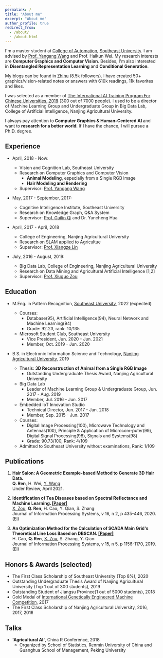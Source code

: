 ```yaml
---
permalink: /
title: "About me"
excerpt: "About me"
author_profile: true
redirect_from: 
  - /about/
  - /about.html
---
```

I'm a master student at [College of Automation](https://automation.seu.edu.cn/), [Southeast University](https://www.seu.edu.cn). I am advised by [Prof. Yangang Wang](https://yangangwang.com) and Prof. Haikun Wei. My research interests are **Computer Graphics and Computer Vision**. Besides, I'm also interested in **Disentangled Representation Learning** and **Conditional Generation**. 

My blogs can be found in [Zhihu](https://www.zhihu.com/people/AlbertRen) (8.5k followers). I have created 50+ graphics/vision-related notes or answers with 610k readings, 11k favorites and likes.
    
I was selected as a member of [The International AI Training  Program For Chinese Universities, 2018](http://pkunews.pku.edu.cn/xwzh/2018-04/04/content_301782.htm) (300 out of 7000 people). I used to be a director of Machine Learning Group and Undergraduate Group in Big Data Lab, College of Artificial Intelligence, Nanjing Agricultural University.    

I always pay attention to **Computer Graphics & Human-Centered AI** and want to **research for a better world**. If I have the chance, I will pursue a Ph.D. degree.

Experience
------
* April, 2018 - Now:
  * Vision and Cognition Lab, Southeast University
  * Research on Computer Graphics and Computer Vision
    * **Animal Modeling**, especially from a Single RGB Image
    * **Hair Modeling and Rendering**
  * Supervisor: [Prof. Yangang Wang](https://yangangwang.com)

* May, 2017 - September, 2017:
  * Cognitive Intelligence Institute, Southeast University
  * Research on Knowledge Graph, Q&A System
  * Supervisor: [Prof. Guilin Qi](https://cse.seu.edu.cn/2019/0103/c23024a257135/page.htm) and Dr. Yuncheng Hua

* April, 2017 - April, 2018
  * College of Engineering, Nanjing Agricultural University
  * Research on SLAM applied to Agricultue
  * Supervisor: [Prof. Xiangze Lin](http://www.pk.njau.edu.cn/info/1182/3234.htm)

* July, 2016 - August, 2019:
  * Big Data Lab, College of Engineering, Nanjing Agricultural University
  * Research on Data Mining and Agricultural Artificial Intelligence [1,2]
  * Supervisor: [Prof. Xiuguo Zou](http://www.pk.njau.edu.cn/info/1183/2274.htm)

Education
------
* M.Eng. in Pattern Recognition, [Southeast University](https://www.seu.edu.cn), 2022 (expected) 
  * Courses:
  	* Database(95), Artificial Intelligence(94), Neural Network and Machine Learning(94)
    * Grade: 92.23, rank: 10/135
  * Microsoft Student Club, Southeast University
    * Vice President, Jun. 2020 - Jun. 2021 
    * Member, Oct. 2019 - Jun. 2020

* B.S. in Electronic Information Science and Technology, [Nanjing Agricultural University](http://www.njau.edu.cn), 2019
  * Thesis: **3D Reconstruction of Animal from a Single RGB Image**   
    * Outstanding Undergraduate Thesis Award, Nanjing Agricultural University
  * Big Data Lab
    * Leader of Machine Learning Group & Undergraduate Group, Jun. 2017 - Aug. 2019
    * Member, Jul. 2016 - Jun. 2017
  * Embedded IoT Innovation Studio
    * Technical Director, Jun. 2017 - Jun. 2018
    * Member, Sep. 2015 - Jun. 2017
  * Courses:
  	*  Digital Image Processing(100), Microwave Technology and Antennas(100), Principle & Application of Microcom-puter(99), Digital Signal Processing(98), Signals and Systems(98)
    * Grade: 90.73/100, Rank: 4/109
  * Admitted to Southeast University without examinations, Rank: 1/109


Publications
------
1.  **Hair Salon: A Geometric Example-based Method to Generate 3D Hair Data.**  
   **Q. Ren**, H. Wei, [Y. Wang](https://yangangwang.com)   
   Under Review, April 2021.

2. **Identification of Tea Diseases based on Spectral Reflectance and Machine Learning. [[Paper]](https://www.koreascience.or.kr/article/JAKO202013965594423.pdf)**   
  [X. Zou](http://ai.njau.edu.cn/info/1059/1172.htm), **Q. Ren**, H. Cao, Y. Qian, S. Zhang  
  Journal of Information Processing Systems, v 16, n 2, p 435-446, 2020.(EI)     

3. **An Optimization Method for the Calculation of SCADA Main Grid's Theoretical Line Loss Based on DBSCAN. [[Paper]](https://www.koreascience.or.kr/article/JAKO201932569395125.pdf)**   
  H. Cao, **Q. Ren**, [X. Zou](http://ai.njau.edu.cn/info/1059/1172.htm), S. Zhang, Y. Qian   
  Journal of Information Processing Systems, v 15, n 5, p 1156-1170, 2019.(EI)      


Honors & Awards (selected)
------
* The First Class Scholarship of Southeast University (Top 8%), 2020 
* Outstanding Undergraduate Thesis Award of Nanjing Agricultural University (Top 1 out of 300 students), 2019
* Outstanding Student of Jiangsu Province(1 out of 5000 students), 2018
* Gold Medal of [International Genetically Engineered Machine Competition](https://igem.org/Main_Page), 2017
* The First Class Scholarship of Nanjing Agricultural University, 2016, 2017, 2018


Talks
------
* **'Agricultural AI'**, China R Conference, 2018
  * Organized by School of Statistics, Renmin University of China and Guanghua School of Management, Peking University

